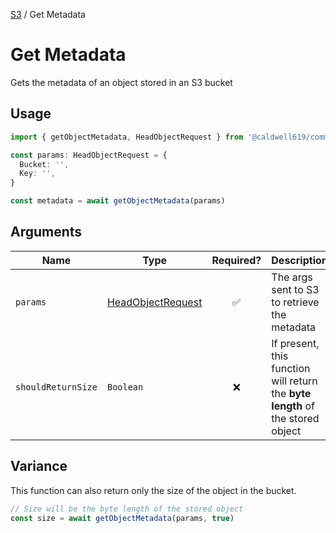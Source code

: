 [S3](./README.md#wrappers) / Get Metadata

# Get Metadata

Gets the metadata of an object stored in an S3 bucket

## Usage

```ts
import { getObjectMetadata, HeadObjectRequest } from '@caldwell619/common-aws-actions'

const params: HeadObjectRequest = {
  Bucket: '',
  Key: '',
}

const metadata = await getObjectMetadata(params)
```

## Arguments

| Name     | Type                                                                                                   | Required?          | Description |
| -------- | ------------------------------------------------------------------------------------------------------ | :------------------: | - |
| `params` | [HeadObjectRequest](https://docs.aws.amazon.com/AWSJavaScriptSDK/latest/AWS/S3.html#headObject-property) | :white_check_mark: | The args sent to S3 to retrieve the metadata |
| `shouldReturnSize` | `Boolean`                                                                                              | :x:                | If present, this function will return the **byte length** of the stored object |


## Variance

This function can also return only the size of the object in the bucket.

```ts
// Size will be the byte length of the stored object
const size = await getObjectMetadata(params, true)
```